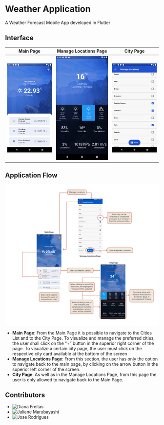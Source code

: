 # Weather Application
A Weather Forecast Mobile App developed in Flutter

## Interface
Main Page | Manage Locations Page | City Page
--- | --- | ---
![main page](./images/main_page.png) | ![city page](./images/city_page.png) | ![manage locations page](./images/manage_locations_page.png)

## Application Flow
![Flow](./images/flow.png)

- **Main Page**: From the Main Page it is possible to navigate to the Cities List and to the City Page. To visualize and manage the preferred cities, the user shall click on the “+” button in the superior right corner of the page. To visualize a certain city page, the user must click on the respective city card available at the bottom of the screen  
- **Manage Locations Page**: From this section, the user has only the option to navigate back to the main page, by clicking on the arrow button in the superior left corner of the screen.  
- **City Page**: As well as in the Manage Locations Page, from this page the user is only allowed to navigate back to the Main Page. 

## Contributors
- ![Diana Freitas](https://github.com/dianaamfr)
- ![Juliane Marubayashi](https://github.com/Jumaruba)
- ![Jose Rodrigues](https://github.com/zepedro9)
